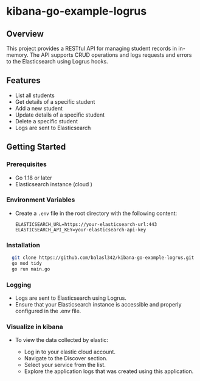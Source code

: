 # kibana-go-example-logrus
## Overview

This project provides a RESTful API for managing student records in in-memory. The API supports CRUD operations and logs requests and errors to the Elasticsearch using Logrus hooks.

## Features

- List all students
- Get details of a specific student
- Add a new student
- Update details of a specific student
- Delete a specific student
- Logs are sent to Elasticsearch

## Getting Started

### Prerequisites

- Go 1.18 or later
- Elasticsearch instance (cloud )

### Environment Variables

- Create a `.env` file in the root directory with the following content:

    ```env
    ELASTICSEARCH_URL=https://your-elasticsearch-url:443
    ELASTICSEARCH_API_KEY=your-elasticsearch-api-key

### Installation
  ```sh
    git clone https://github.com/balasl342/kibana-go-example-logrus.git
    go mod tidy
    go run main.go
  ```

### Logging

- Logs are sent to Elasticsearch using Logrus.
- Ensure that your Elasticsearch instance is accessible and properly configured in the .env file.

### Visualize in kibana

- To view the data collected by elastic:

    * Log in to your elastic cloud account.
    * Navigate to the Discover section.
    * Select your service from the list.
    * Explore the application logs that was created using this application.

